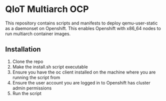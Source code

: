 # QIoT Multiarch OCP

This repository contains scripts and manifests to deploy qemu-user-static as a daemonset on Openshift. This enables Openshift with x86_64 nodes to run multiarch container images.

## Installation

1. Clone the repo
2. Make the install.sh script executable
3. Ensure you have the oc client installed on the machine where you are running the script from
4. Ensure the user account you are logged in to Openshift has cluster admin permissions
5. Run the script